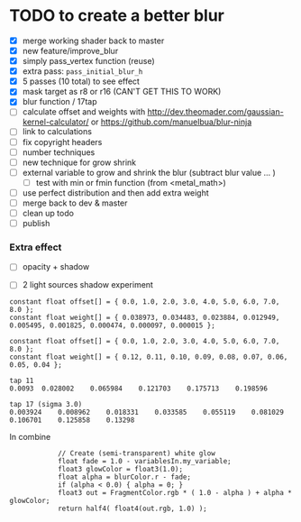 # TODO to create a better blur

- [x] merge working shader back to master
- [x] new feature/improve_blur
- [x] simply pass_vertex function (reuse)
- [x] extra pass: `pass_initial_blur_h`
- [x] 5 passes (10 total) to see effect
- [x] mask target as r8 or r16 (CAN'T GET THIS TO WORK)
- [x] blur function / 17tap
- [ ] calculate offset and weights with http://dev.theomader.com/gaussian-kernel-calculator/ or https://github.com/manuelbua/blur-ninja
- [ ] link to calculations
- [ ] fix copyright headers
- [ ] number techniques
- [ ] new technique for grow shrink
- [ ] external variable to grow and shrink the blur (subtract blur value ... )
    - [ ] test with min or fmin function (from <metal_math>)
- [ ] use perfect distribution and then add extra weight
- [ ] merge back to dev & master
- [ ] clean up todo
- [ ] publish

### Extra effect
- [ ] opacity + shadow
- [ ] 2 light sources shadow experiment


```
constant float offset[] = { 0.0, 1.0, 2.0, 3.0, 4.0, 5.0, 6.0, 7.0, 8.0 };
constant float weight[] = { 0.038973, 0.034483, 0.023884, 0.012949, 0.005495, 0.001825, 0.000474, 0.000097, 0.000015 };

```

```
constant float offset[] = { 0.0, 1.0, 2.0, 3.0, 4.0, 5.0, 6.0, 7.0, 8.0 };
constant float weight[] = { 0.12, 0.11, 0.10, 0.09, 0.08, 0.07, 0.06, 0.05, 0.04 };

tap 11
0.0093	0.028002	0.065984	0.121703	0.175713	0.198596

tap 17 (sigma 3.0)
0.003924	0.008962	0.018331	0.033585	0.055119	0.081029	0.106701	0.125858	0.13298
```

In combine

```
            // Create (semi-transparent) white glow
            float fade = 1.0 - variablesIn.my_variable;
            float3 glowColor = float3(1.0);
            float alpha = blurColor.r - fade;
            if (alpha < 0.0) { alpha = 0; }
            float3 out = FragmentColor.rgb * ( 1.0 - alpha ) + alpha * glowColor;
            return half4( float4(out.rgb, 1.0) );
```